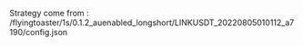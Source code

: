 Strategy come from : /flyingtoaster/1s/0.1.2_auenabled_longshort/LINKUSDT_20220805010112_a7190/config.json